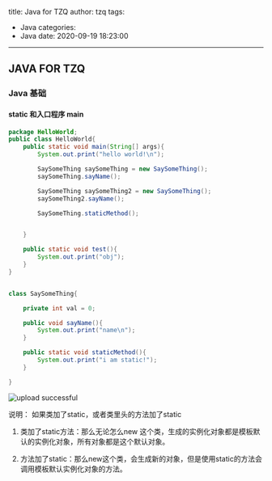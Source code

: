 title: Java for TZQ
author: tzq
tags:
  - Java
categories:
  - Java
date: 2020-09-19 18:23:00
---
## JAVA FOR TZQ

### Java 基础

#### static 和入口程序 main

```java
package HelloWorld;
public class HelloWorld{
    public static void main(String[] args){
        System.out.print("hello world!\n");

        SaySomeThing saySomeThing = new SaySomeThing();
        saySomeThing.sayName();

        SaySomeThing saySomeThing2 = new SaySomeThing();
        saySomeThing2.sayName();

        SaySomeThing.staticMethod();


    }

    public static void test(){
        System.out.print("obj");
    }
}


class SaySomeThing{

    private int val = 0;

    public void sayName(){
        System.out.print("name\n");
    }

    public static void staticMethod(){
        System.out.print("i am static!");
    }

}
```

![upload successful](/images/pasted-29.png)

说明： 如果类加了static，或者类里头的方法加了static

1. 类加了static方法：那么无论怎么new 这个类，生成的实例化对象都是模板默认的实例化对象，所有对象都是这个默认对象。

2. 方法加了static：那么new这个类，会生成新的对象，但是使用static的方法会调用模板默认实例化对象的方法。